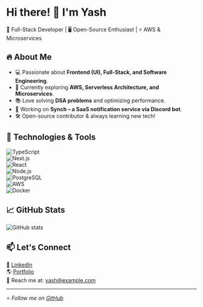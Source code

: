 # Hi there! 👋 I'm Yash  

🚀 Full-Stack Developer | 🖥️ Open-Source Enthusiast | ⚡ AWS & Microservices  

## 🔥 About Me
- 💻 Passionate about **Frontend (UI), Full-Stack, and Software Engineering**.  
- 🔭 Currently exploring **AWS, Serverless Architecture, and Microservices**.  
- 📚 Love solving **DSA problems** and optimizing performance.  
- 🚀 Working on **Synch – a SaaS notification service via Discord bot**.  
- 🛠️ Open-source contributor & always learning new tech!  

## 🚀 Technologies & Tools  
![TypeScript](https://img.shields.io/badge/-TypeScript-3178C6?style=flat&logo=typescript)  
![Next.js](https://img.shields.io/badge/-Next.js-000000?style=flat&logo=next.js)  
![React](https://img.shields.io/badge/-React-61DAFB?style=flat&logo=react)  
![Node.js](https://img.shields.io/badge/-Node.js-339933?style=flat&logo=node.js)  
![PostgreSQL](https://img.shields.io/badge/-PostgreSQL-4169E1?style=flat&logo=postgresql)  
![AWS](https://img.shields.io/badge/-AWS-FF9900?style=flat&logo=amazon-aws)  
![Docker](https://img.shields.io/badge/-Docker-2496ED?style=flat&logo=docker)  

## 📈 GitHub Stats  
![GitHub stats](https://github-readme-stats.vercel.app/api?username=yashng7&show_icons=true&theme=radical)  

## 📫 Let's Connect  
🔗 [LinkedIn](https://www.linkedin.com/in/yashng7)  
🌎 [Portfolio](https://your-portfolio.com)  
💬 Reach me at: yash@example.com  

---

⭐️ _Follow me on [GitHub](https://github.com/yashng7)_  
